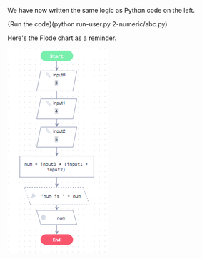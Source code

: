 We have now written the same logic as Python code on the left.

{Run the code}(python run-user.py 2-numeric/abc.py)

Here's the Flode chart as a reminder.

![](2-numeric/abc-flode.png)
